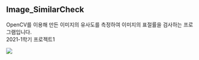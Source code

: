 ## Image_SimilarCheck

OpenCV를 이용해 만든 이미지의 유사도를 측정하여 이미지의 표절률을 검사하는 프로그램입니다.   
2021-1학기 프로젝트1

<img src="https://img.shields.io/badge/-Python-blue?style=flat-square&logo=TensorFlow&logoColor=white"/></a>
